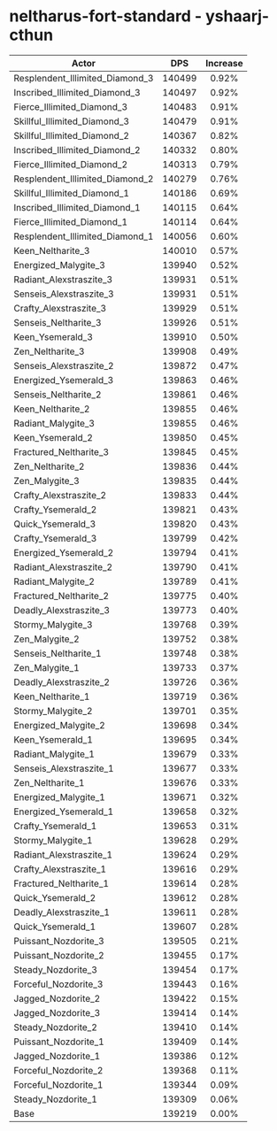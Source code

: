 # neltharus-fort-standard - yshaarj-cthun
| Actor | DPS | Increase |
|---|:---:|:---:|
|Resplendent_Illimited_Diamond_3|140499|0.92%|
|Inscribed_Illimited_Diamond_3|140497|0.92%|
|Fierce_Illimited_Diamond_3|140483|0.91%|
|Skillful_Illimited_Diamond_3|140479|0.91%|
|Skillful_Illimited_Diamond_2|140367|0.82%|
|Inscribed_Illimited_Diamond_2|140332|0.80%|
|Fierce_Illimited_Diamond_2|140313|0.79%|
|Resplendent_Illimited_Diamond_2|140279|0.76%|
|Skillful_Illimited_Diamond_1|140186|0.69%|
|Inscribed_Illimited_Diamond_1|140115|0.64%|
|Fierce_Illimited_Diamond_1|140114|0.64%|
|Resplendent_Illimited_Diamond_1|140056|0.60%|
|Keen_Neltharite_3|140010|0.57%|
|Energized_Malygite_3|139940|0.52%|
|Radiant_Alexstraszite_3|139931|0.51%|
|Senseis_Alexstraszite_3|139931|0.51%|
|Crafty_Alexstraszite_3|139929|0.51%|
|Senseis_Neltharite_3|139926|0.51%|
|Keen_Ysemerald_3|139910|0.50%|
|Zen_Neltharite_3|139908|0.49%|
|Senseis_Alexstraszite_2|139872|0.47%|
|Energized_Ysemerald_3|139863|0.46%|
|Senseis_Neltharite_2|139861|0.46%|
|Keen_Neltharite_2|139855|0.46%|
|Radiant_Malygite_3|139855|0.46%|
|Keen_Ysemerald_2|139850|0.45%|
|Fractured_Neltharite_3|139845|0.45%|
|Zen_Neltharite_2|139836|0.44%|
|Zen_Malygite_3|139835|0.44%|
|Crafty_Alexstraszite_2|139833|0.44%|
|Crafty_Ysemerald_2|139821|0.43%|
|Quick_Ysemerald_3|139820|0.43%|
|Crafty_Ysemerald_3|139799|0.42%|
|Energized_Ysemerald_2|139794|0.41%|
|Radiant_Alexstraszite_2|139790|0.41%|
|Radiant_Malygite_2|139789|0.41%|
|Fractured_Neltharite_2|139775|0.40%|
|Deadly_Alexstraszite_3|139773|0.40%|
|Stormy_Malygite_3|139768|0.39%|
|Zen_Malygite_2|139752|0.38%|
|Senseis_Neltharite_1|139748|0.38%|
|Zen_Malygite_1|139733|0.37%|
|Deadly_Alexstraszite_2|139726|0.36%|
|Keen_Neltharite_1|139719|0.36%|
|Stormy_Malygite_2|139701|0.35%|
|Energized_Malygite_2|139698|0.34%|
|Keen_Ysemerald_1|139695|0.34%|
|Radiant_Malygite_1|139679|0.33%|
|Senseis_Alexstraszite_1|139677|0.33%|
|Zen_Neltharite_1|139676|0.33%|
|Energized_Malygite_1|139671|0.32%|
|Energized_Ysemerald_1|139658|0.32%|
|Crafty_Ysemerald_1|139653|0.31%|
|Stormy_Malygite_1|139628|0.29%|
|Radiant_Alexstraszite_1|139624|0.29%|
|Crafty_Alexstraszite_1|139616|0.29%|
|Fractured_Neltharite_1|139614|0.28%|
|Quick_Ysemerald_2|139612|0.28%|
|Deadly_Alexstraszite_1|139611|0.28%|
|Quick_Ysemerald_1|139607|0.28%|
|Puissant_Nozdorite_3|139505|0.21%|
|Puissant_Nozdorite_2|139455|0.17%|
|Steady_Nozdorite_3|139454|0.17%|
|Forceful_Nozdorite_3|139443|0.16%|
|Jagged_Nozdorite_2|139422|0.15%|
|Jagged_Nozdorite_3|139414|0.14%|
|Steady_Nozdorite_2|139410|0.14%|
|Puissant_Nozdorite_1|139409|0.14%|
|Jagged_Nozdorite_1|139386|0.12%|
|Forceful_Nozdorite_2|139368|0.11%|
|Forceful_Nozdorite_1|139344|0.09%|
|Steady_Nozdorite_1|139309|0.06%|
|Base|139219|0.00%|
